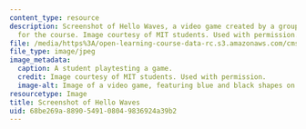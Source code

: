 ```yaml
---
content_type: resource
description: Screenshot of Hello Waves, a video game created by a group of MIT students
  for the course. Image courtesy of MIT students. Used with permission.
file: /media/https%3A/open-learning-course-data-rc.s3.amazonaws.com/cms-611j-creating-video-games-fall-2014/68be269a8890549108049836924a39b2_cms-611jf14.jpg
file_type: image/jpeg
image_metadata:
  caption: A student playtesting a game.
  credit: Image courtesy of MIT students. Used with permission.
  image-alt: Image of a video game, featuring blue and black shapes on a green background.
resourcetype: Image
title: Screenshot of Hello Waves
uid: 68be269a-8890-5491-0804-9836924a39b2
---
```

